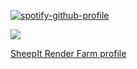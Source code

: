 [![spotify-github-profile](https://spotify-github-profile.vercel.app/api/view?uid=iipoliii&cover_image=true&theme=default&show_offline=true&background_color=121212&interchange=false&bar_color=37de21&bar_color_cover=false)](https://spotify-github-profile.vercel.app/api/view?uid=iipoliii&redirect=true)

<a href="">
  <img align="center" src="https://github-readme-stats-git-masterrstaa-rickstaa.vercel.app/api/top-langs/?username=IIPoliII&layout=compact&show_icons=true&theme=dark&count_private=true" />
</a>

[SheepIt Render Farm profile](https://www.sheepit-renderfarm.com/user/Poli/profile)
